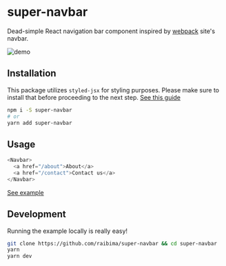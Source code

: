 # super-navbar
Dead-simple React navigation bar component inspired by [webpack](https://webpack.js.org) site's navbar.

![demo](http://g.recordit.co/aKHJZjmAzi.gif)

## Installation
This package utilizes `styled-jsx` for styling purposes. Please make sure to install that before proceeding to the next step. [See this guide](https://github.com/zeit/styled-jsx)
```bash
npm i -S super-navbar
# or
yarn add super-navbar
```

## Usage
```js
<Navbar>
  <a href="/about">About</a>
  <a href="/contact">Contact us</a>
</Navbar>
```
[See example](https://github.com/raibima/super-navbar/tree/master/example)

## Development
Running the example locally is really easy!
```bash
git clone https://github.com/raibima/super-navbar && cd super-navbar
yarn
yarn dev
```
